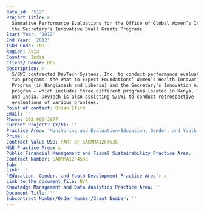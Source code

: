 ```yaml
---
data_id: '512'
Project Title: >-
  Summative Performance Evaluations for the Office of Global Women’s Issues of
  the Secretary’s Innovative Small Grants Programs
Start Year: '2012'
End Year: '2012'
ISO3 Code: IND
Region: Asia
Country: India
Client/ Donor: DOS
description: >-
  S/GWI contracted DevTech Systems, Inc. to conduct performance evaluations of
  two programs: the What to Expect Foundations’ Women’s Health Innovation
  Program (in Bangladesh and Liberia) and the Secretary’s Innovation Award
  program – which includes three different programs located in Kenya, Tanzania,
  and India. DevTech is also assisting S/GWI to conduct retrospective
  evaluations of various grantees.
Point of contact: Brian Efird
Email: ''
Phone: 202-903-3977
Current Project? (Y/N): ''
Practice Area: 'Monitoring and Evaluation~Education, Gender, and Youth'
Prime: x
Contract Value USD: PART OF SAQMMA12F4538
M&E Practice Area: x
Public Financial Management and Fiscal Sustainability Practice Area: ''
Contract Number: SAQMMA12F4538
Sub: ''
Link: ''
'Education, Gender, and Youth Development Practice Area': x
Link to the document file: N/A
Knowledge Management and Data Analytics Practice Area: ''
Document Title: ''
Subcontract Number/Order Number/Grant Number: ''
---
```

